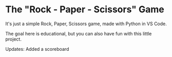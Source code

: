 # The "Rock - Paper - Scissors" Game

It's just a simple Rock, Paper, Scissors game, made with Python in VS Code.

The goal here is educational, but you can also have fun with this little project.

Updates:
Added a scoreboard
